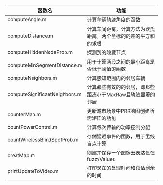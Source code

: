 | 函数名                        | 功能                                                         |
| ----------------------------- | ------------------------------------------------------------ |
| computeAngle.m                | 计算车辆轨迹角度的函数                                       |
| computeDistance.m             | 计算车间距离，计算方法为欧氏距离，两个坐标的的差的平方和的求根 |
| computeHiddenNodeProb.m       | 探测到的隐藏节点                                             |
| computeMinSegmentDistance.m   | 用于计算两段之间的最小距离是否低于阈值的函数                 |
| computeNeighbors.m            | 计算感知范围内的邻居车辆                                     |
| computeSignificantNeighbors.m | 计算那些有效的的邻居，即那些距离小于MaxRaw且轨迹显著的邻居   |
| counterMap.m                  | 更新城市场景中PRR地图创建所需矩阵的功能                      |
| countPowerControl.m           | 计算每次传输的功率控制分配                                   |
| countWirelessBlindSpotProb.m  | 存储延迟事件的函数，用于无线盲点计算                         |
| creatMap.m                    | 创建并保存一个图像去表达值在fuzzyValues                      |
| printUpdateToVideo.m          | 打印现在的处理时间和预估剩余的时间                           |

